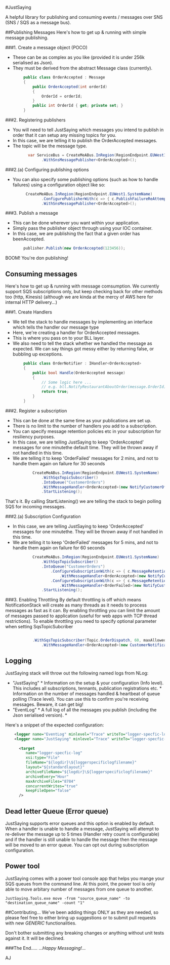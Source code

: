 #JustSaying

A helpful library for publishing and consuming events / messages over SNS (SNS / SQS as a message bus).

##Publishing Messages
Here's how to get up & running with simple message publishing.

###1. Create a message object (POCO)

* These can be as complex as you like (provided it is under 256k serialised as Json).
* They must be derived from the abstract Message class (currently).

````c#
        public class OrderAccepted : Message
        {
            public OrderAccepted(int orderId)
            {
                OrderId = orderId;
            }
            public int OrderId { get; private set; }
        }
````

###2. Registering publishers
* You will need to tell JustSaying which messages you intend to publish in order that it can setup any missing topics for you.
* In this case, we are telling it to publish the OrderAccepted messages.
* The topic will be the message type.

````c#
          var ServiceBus = CreateMeABus.InRegion(RegionEndpoint.EUWest1.SystemName)
                .WithSnsMessagePublisher<OrderAccepted>();
````


###2.(a) Configuring publishing options
* You can also specify some publishing options (such as how to handle failures) using a configuration object like so:

````c#
         CreateMeABus.InRegion(RegionEndpoint.EUWest1.SystemName)
                .ConfigurePublisherWith(c => { c.PublishFailureReAttempts = 3; c.PublishFailureBackoffMilliseconds = 50; })
                .WithSnsMessagePublisher<OrderAccepted>(); 
````


###3. Publish a message

* This can be done wherever you want within your application.
* Simply pass the publisher object through using your IOC container.
* In this case, we are publishing the fact that a given order has beenAccepted.

````c#
        publisher.Publish(new OrderAccepted(123456));
````

BOOM! You're don publishing!

## Consuming messages
Here's how to get up & running with message comsumption.
We currently support SQS subscriptions only, but keep checking back for other methods too (http, Kinesis)
(although we are kinda at the mercy of AWS here for internal HTTP delivery...)


###1. Create Handlers
* We tell the stack to handle messages by implementing an interface which tells the handler our message type
* Here, we're creating a handler for OrderAccepted messages.
* This is where you pass on to your BLL layer.
* We also need to tell the stack whether we handled the message as expected. We can say things got messy either by returning false, or bubbling up exceptions.

````c#
        public class OrderNotifier : IHandler<OrderAccepted>
        {
            public bool Handle(OrderAccepted message)
            {
                // Some logic here ... 
                // e.g. bll.NotifyRestaurantAboutOrder(message.OrderId);
                return true;
            }
        }
````

###2. Register a subscription
* This can be done at the same time as your publications are set up.
* There is no limit to the number of handlers you add to a subscription.
* You can specify message retention policies etc in your subscription for resiliency purposes.
* In this case, we are telling JustSaying to keep 'OrderAccepted' messages for one minutethe default time. They will be thrown away if not handled in this time.
* We are telling it to keep 'OrderFailed' messages for 2 mins, and not to handle them again on failure for 30 seconds

````c#
            CreateMeABus.InRegion(RegionEndpoint.EUWest1.SystemName)
                .WithSqsTopicSubscriber()
                .IntoQueue("CustomerOrders")
                .WithMessageHandler<OrderAccepted>(new NotifyCustomerOfAcceptedOrder())
                .StartListening();
````

That's it. By calling StartListening() we are telling the stack to begin polling SQS for incoming messages.


###2.(a) Subscription Configuration
* In this case, we are telling JustSaying to keep 'OrderAccepted' messages for one minutethe. They will be thrown away if not handled in this time.
* We are telling it to keep 'OrderFailed' messages for 5 mins, and not to handle them again on failure for 60 seconds

````c#
            CreateMeABus.InRegion(RegionEndpoint.EUWest1.SystemName)
                .WithSqsTopicSubscriber()
                .IntoQueue("CustomerOrders")
                    .ConfigureSubscriptionWith(c => { c.MessageRetentionSeconds = 60; })
                        .WithMessageHandler<OrderAccepted>(new NotifyCustomerOfAcceptedOrder())
                    .ConfigureSubscriptionWith(c => { c.MessageRetentionSeconds = 300; c.VisibilityTimeoutSeconds = 60; })
                        .WithMessageHandler<OrderFailed>(new NotifyCustomerOfFailedOrder())
                .StartListening();
````


###3. Enabling Throttling
By default throttling is off which means NotificationStack will create as many threads as it needs to process messages as fast as it can. 
By enabling throttling you can limit the amount of messages passed to application (useful for web apps with TCP thread restrictions).
To enable throttling you need to specify optional parameter when setting SqsTopicSubcriber

````c#

            .WithSqsTopicSubscriber(Topic.OrderDispatch, 60, maxAllowedMessagesInFlight: 100)
                .WithMessageHandler<OrderAccepted>(new CustomerNotificationHandler())

````

## Logging

JustSaying stack will throw out the following named logs from NLog:
* "JustSaying"
        * Information on the setup & your configuration (Info level). This includes all subscriptions, tennants, publication registrations etc.
        * Information on the number of messages handled & heartbeat of queue polling (Trace level). You can use this to confirm you're receiving messages. Beware, it can get big!
* "EventLog"
        * A full log of all the messages you publish (including the Json serialised version).
        * 

Here's a snippet of the expected configuration:

````xml
    <logger name="EventLog" minlevel="Trace" writeTo="logger-specfic-log" final="true" />
    <logger name="JustSaying" minlevel="Trace" writeTo="logger-specfic-log" final="true" />
    
      <target
         name="logger-specfic-log"
         xsi:type="File"
         fileName="${logdir}\${loggerspecificlogfilename}"
         layout="${standardlayout}"
         archiveFileName="${logdir}\${loggerspecificlogfilename}"
         archiveEvery="Hour"
         maxArchiveFiles="8784"
         concurrentWrites="true"
         keepFileOpen="false"
      />
````

## Dead letter Queue (Error queue)

JustSaying supports error queues and this option is enabled by default. When a handler is unable to handle a message, JustSaying will attempt to re-deliver the message up to 5 times (Handler retry count is configurable) and if the handler is still unable to handle the message then the message will be moved to an error queue. 
You can opt out during subscription configuration.

## Power tool

JustSaying comes with a power tool console app that helps you mange your SQS queues from the command line.
At this point, the power tool is only able to move arbitary number of messages from one queue to another.
````
JustSaying.Tools.exe move -from "source_queue_name" -to "destination_queue_name" -count "1"
````

##Contributing...
We've been adding things ONLY as they are needed, so please feel free to either bring up suggestions or to submit pull requests with new *GENERIC* functionalities.

Don't bother submitting any breaking changes or anything without unit tests against it. It will be declined.

###The End.....
...*Happy Messaging!...*

AJ